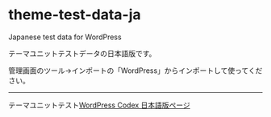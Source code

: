 theme-test-data-ja
==================

Japanese test data for WordPress

テーマユニットテストデータの日本語版です。

管理画面のツール->インポートの「WordPress」からインポートして使ってください。

***

テーマユニットテスト[WordPress Codex 日本語版ページ](http://wpdocs.sourceforge.jp/%E3%83%86%E3%83%BC%E3%83%9E%E3%83%A6%E3%83%8B%E3%83%83%E3%83%88%E3%83%86%E3%82%B9%E3%83%88)